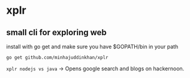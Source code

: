 # xplr
## small cli for exploring web

install with go get and make sure you have $GOPATH/bin in your path 
 
``` go get github.com/minhajuddinkhan/xplr ```


```xplr nodejs vs java``` -> Opens google search and blogs on hackernoon.
